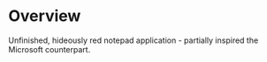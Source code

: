 # Overview 

Unfinished, hideously red notepad application - partially inspired the Microsoft counterpart. 
